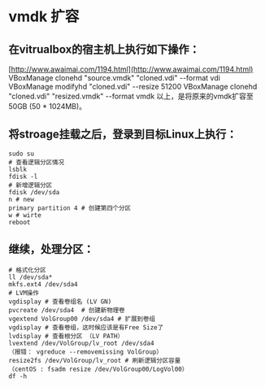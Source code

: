 
# vmdk 扩容 
## 在vitrualbox的宿主机上执行如下操作：
[http://www.awaimai.com/1194.html](http://www.awaimai.com/1194.html)
VBoxManage clonehd "source.vmdk" "cloned.vdi" --format vdi
VBoxManage modifyhd "cloned.vdi" --resize 51200
VBoxManage clonehd "cloned.vdi" "resized.vmdk" --format vmdk
以上，是将原来的vmdk扩容至50GB (50 * 1024MB)。

## 将stroage挂载之后，登录到目标Linux上执行：

```
sudo su
# 查看逻辑分区情况
lsblk
fdisk -l
# 新增逻辑分区
fdisk /dev/sda
n # new
primary partition 4 # 创建第四个分区
w # wirte
reboot
```
## 继续，处理分区：

```
# 格式化分区
ll /dev/sda*
mkfs.ext4 /dev/sda4
# LVM操作
vgdisplay # 查看卷组名 (LV GN)
pvcreate /dev/sda4  # 创建新物理卷
vgextend VolGroup00 /dev/sda4 # 扩展到卷组
vgdisplay # 查看卷组，这时候应该是有Free Size了
lvdisplay # 查看根分区 （LV PATH）
lvextend /dev/VolGroup/lv_root /dev/sda4
（报错： vgreduce --removemissing VolGroup）
resize2fs /dev/VolGroup/lv_root # 刷新逻辑分区容量
（centOS : fsadm resize /dev/VolGroup00/LogVol00）
df -h
```